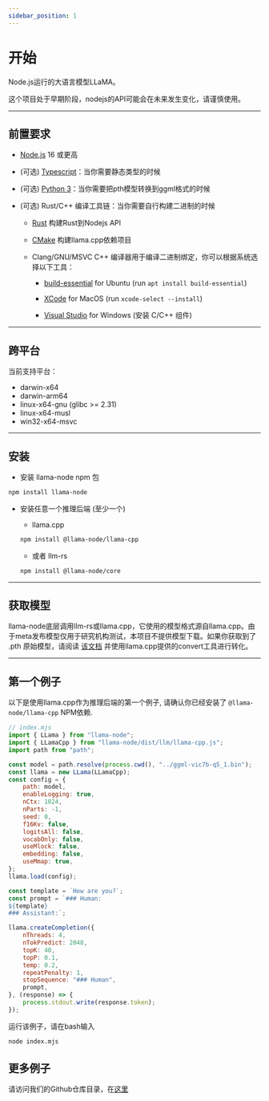 ```yaml
---
sidebar_position: 1
---
```


# 开始

Node.js运行的大语言模型LLaMA。

这个项目处于早期阶段，nodejs的API可能会在未来发生变化，请谨慎使用。

---

## 前置要求

- [Node.js](https://nodejs.org/en/download/) 16 或更高
  
- (可选) [Typescript](https://www.typescriptlang.org/)：当你需要静态类型的时候

- (可选) [Python 3](https://www.python.org/downloads/)：当你需要把pth模型转换到ggml格式的时候

- (可选) Rust/C++ 编译工具链：当你需要自行构建二进制的时候
  
  - [Rust](https://www.rust-lang.org/tools/install) 构建Rust到Nodejs API
  
  - [CMake](https://cmake.org/) 构建llama.cpp依赖项目
  
  - Clang/GNU/MSVC C++ 编译器用于编译二进制绑定，你可以根据系统选择以下工具：
    
    - [build-essential](https://packages.ubuntu.com/jammy/build-essential) for Ubuntu (run ```apt install build-essential```)
    
    - [XCode](https://developer.apple.com/xcode/) for MacOS (run ```xcode-select --install```)

    - [Visual Studio](https://visualstudio.microsoft.com/) for Windows (安装 C/C++ 组件)

---

## 跨平台

当前支持平台：

- darwin-x64
- darwin-arm64
- linux-x64-gnu (glibc >= 2.31)
- linux-x64-musl
- win32-x64-msvc

---

## 安装

- 安装 llama-node npm 包

```bash
npm install llama-node
```

- 安装任意一个推理后端 (至少一个)
  
  - llama.cpp
  
  ```bash
  npm install @llama-node/llama-cpp
  ```

  - 或者 llm-rs
  
  ```bash
  npm install @llama-node/core
  ```

---

## 获取模型

llama-node底层调用llm-rs或llama.cpp，它使用的模型格式源自llama.cpp。由于meta发布模型仅用于研究机构测试，本项目不提供模型下载。如果你获取到了 .pth 原始模型，请阅读 [该文档](https://github.com/ggerganov/llama.cpp#prepare-data--run) 并使用llama.cpp提供的convert工具进行转化。

---

## 第一个例子

以下是使用llama.cpp作为推理后端的第一个例子, 请确认你已经安装了 ```@llama-node/llama-cpp``` NPM依赖.

```js
// index.mjs
import { LLama } from "llama-node";
import { LLamaCpp } from "llama-node/dist/llm/llama-cpp.js";
import path from "path";

const model = path.resolve(process.cwd(), "../ggml-vic7b-q5_1.bin");
const llama = new LLama(LLamaCpp);
const config = {
    path: model,
    enableLogging: true,
    nCtx: 1024,
    nParts: -1,
    seed: 0,
    f16Kv: false,
    logitsAll: false,
    vocabOnly: false,
    useMlock: false,
    embedding: false,
    useMmap: true,
};
llama.load(config);

const template = `How are you?`;
const prompt = `### Human:
${template}
### Assistant:`;

llama.createCompletion({
    nThreads: 4,
    nTokPredict: 2048,
    topK: 40,
    topP: 0.1,
    temp: 0.2,
    repeatPenalty: 1,
    stopSequence: "### Human",
    prompt,
}, (response) => {
    process.stdout.write(response.token);
});
```

运行该例子，请在bash输入

```bash
node index.mjs
```

## 更多例子

请访问我们的Github仓库目录，在[这里](https://github.com/Atome-FE/llama-node/tree/main/example)